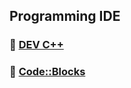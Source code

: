 ## Programming IDE

### :link: [DEV C++](https://sourceforge.net/projects/orwelldevcpp/)
### :link: [Code::Blocks](https://www.codeblocks.org/downloads/binaries/#imagesoswindows48pnglogo-microsoft-windows)

